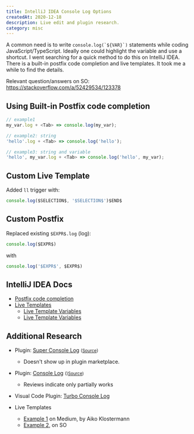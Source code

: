 ```yaml
---
title: IntelliJ IDEA Console Log Options
createdAt: 2020-12-18
description: Live edit and plugin research.
category: misc
---
```


A common need is to write ```console.log(`${VAR}`)``` statements while coding JavaScript/TypeScript. Ideally one could highlight the variable and use a shortcut. I went searching for a quick method to do this on IntelliJ IDEA. There is a built-in postfix code completion and live templates. It took me a while to find the details.

Relevant question/answers on SO: https://stackoverflow.com/a/52429534/123378

## Using Built-in Postfix code completion

```js
// example1
my_var.log + <Tab> => console.log(my_var);

// example2: string
'hello'.log + <Tab> => console.log('hello');

// example3: string and variable
'hello', my_var.log + <Tab> => console.log('hello', my_var);
```

## Custom Live Template

Added `ll` trigger with:
```js
console.log($SELECTION$, '$SELECTION$')$END$
```

## Custom Postfix
Replaced existing `$EXPR$.log` (log):
```js
console.log($EXPR$)
```
 
with
```js
console.log('$EXPR$', $EXPR$)
```


## IntelliJ IDEA Docs

* [Postfix code completion](https://www.jetbrains.com/help/idea/2020.3/auto-completing-code.html#postfix_completion) 
* [Live Templates](https://www.jetbrains.com/help/idea/2020.3/using-live-templates.html)
  * [Live Template Variables](https://www.jetbrains.com/help/idea/2020.3/template-variables.html)
  * [Live Template Variables](https://www.jetbrains.com/help/idea/2020.3/template-variables.html)



## Additional Research

* Plugin: [Super Console Log](https://plugins.jetbrains.com/plugin/11936-super-console-log) <small>([Source](https://github.com/fernando88to/SuperConsoleLog))</small>
  * Doesn't show up in plugin marketplace.

* Plugin: [Console Log](https://plugins.jetbrains.com/plugin/10986-console-log) <small>()[Source](https://github.com/iguissouma/intellij-console-log))</small>
  * Reviews indicate only partially works

* Visual Code Plugin: [Turbo Console Log](https://marketplace.visualstudio.com/items?itemName=ChakrounAnas.turbo-console-log)
  
* Live Templates
  * [Example 1](https://medium.com/better-programming/intellij-live-template-for-console-log-that-will-improve-your-daily-development-life-ef1320a8fe81) on Medium, by Aiko Klostermann
  * [Example 2](https://stackoverflow.com/questions/38916473/intellij-live-template-for-logging-a-selected-variable-in-js), on SO 






